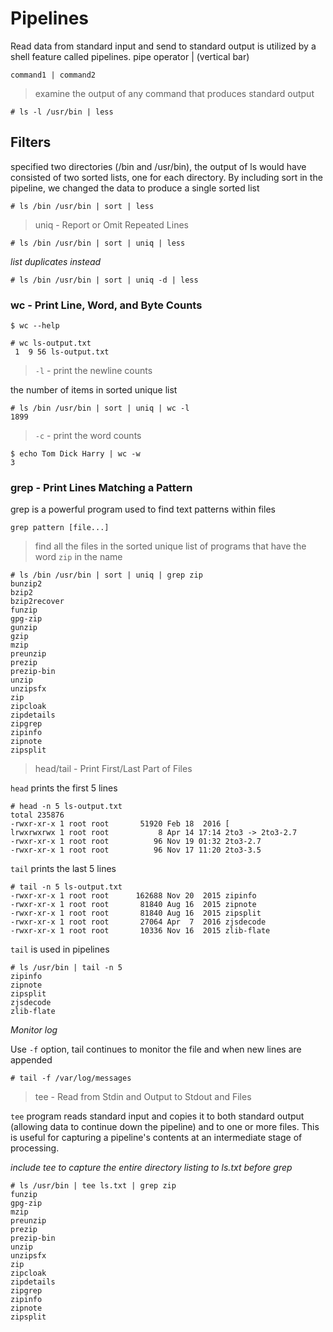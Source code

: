 # Pipelines

Read data from standard input and send to standard output is utilized by a shell feature called pipelines.
pipe operator | (vertical bar)

```
command1 | command2
```

> examine the output of any command that produces standard output

```
﻿# ls -l /usr/bin | less
```

## Filters

specified two directories (/bin and /usr/bin), the output of ls would have consisted of two sorted lists,
one for each directory. By including sort in the pipeline, we changed the data to produce a single sorted list

```
﻿# ls /bin /usr/bin | sort | less
```

> uniq - Report or Omit Repeated Lines

```
﻿# ls /bin /usr/bin | sort | uniq | less
```

*list duplicates instead*

```
﻿# ls /bin /usr/bin | sort | uniq -d | less
```

### wc - Print Line, Word, and Byte Counts

```
$ wc --help

﻿# wc ls-output.txt 
 1  9 56 ls-output.txt
```

> `-l` - print the newline counts

the number of items in sorted unique list

```
﻿# ls /bin /usr/bin | sort | uniq | wc -l
1899
```

> `-c` - print the word counts

```
$ echo Tom Dick Harry | wc -w
3
```

### grep - Print Lines Matching a Pattern

grep is a powerful program used to find text patterns within files

```
grep pattern [file...]
```

> find all the files in the sorted unique list of programs that have the word `zip` in the name

```
﻿# ls /bin /usr/bin | sort | uniq | grep zip
bunzip2
bzip2
bzip2recover
funzip
gpg-zip
gunzip
gzip
mzip
preunzip
prezip
prezip-bin
unzip
unzipsfx
zip
zipcloak
zipdetails
zipgrep
zipinfo
zipnote
zipsplit
```

> head/tail - Print First/Last Part of Files

`head` prints the first 5 lines

```
﻿# head -n 5 ls-output.txt 
total 235876
-rwxr-xr-x 1 root root       51920 Feb 18  2016 [
lrwxrwxrwx 1 root root           8 Apr 14 17:14 2to3 -> 2to3-2.7
-rwxr-xr-x 1 root root          96 Nov 19 01:32 2to3-2.7
-rwxr-xr-x 1 root root          96 Nov 17 11:20 2to3-3.5
```

`tail` prints the last 5 lines

```
# tail -n 5 ls-output.txt 
-rwxr-xr-x 1 root root      162688 Nov 20  2015 zipinfo
-rwxr-xr-x 1 root root       81840 Aug 16  2015 zipnote
-rwxr-xr-x 1 root root       81840 Aug 16  2015 zipsplit
-rwxr-xr-x 1 root root       27064 Apr  7  2016 zjsdecode
-rwxr-xr-x 1 root root       10336 Nov 16  2015 zlib-flate
```

`tail` is used in pipelines

```
﻿# ls /usr/bin | tail -n 5
zipinfo
zipnote
zipsplit
zjsdecode
zlib-flate
```

*Monitor log*

Use `-f` option, tail continues to monitor the file and when new lines are appended

```
﻿# tail -f /var/log/messages
```

> tee - Read from Stdin and Output to Stdout and Files

`tee` program reads standard input and copies it to both standard output (allowing data to continue down the pipeline)
and to one or more files. This is useful for capturing a pipeline's contents at an intermediate stage of processing.

*include tee to capture the entire directory listing to ls.txt before grep*

```
﻿# ls /usr/bin | tee ls.txt | grep zip
funzip
gpg-zip
mzip
preunzip
prezip
prezip-bin
unzip
unzipsfx
zip
zipcloak
zipdetails
zipgrep
zipinfo
zipnote
zipsplit
```
